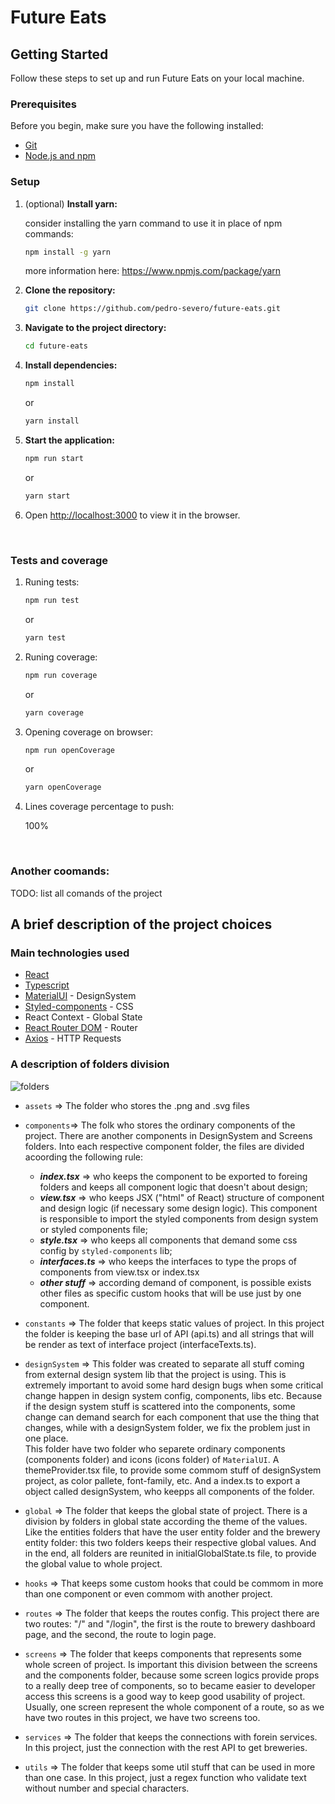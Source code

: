 # Future Eats

## Getting Started

Follow these steps to set up and run Future Eats on your local machine.

### Prerequisites

Before you begin, make sure you have the following installed:

- [Git](https://git-scm.com/book/en/v2/Getting-Started-Installing-Git)
- [Node.js and npm](https://nodejs.org/)

### Setup

1. (optional) **Install yarn:**

   consider installing the yarn command to use it in place of npm commands:

   ```bash
   npm install -g yarn
   ```
   more information here: https://www.npmjs.com/package/yarn


3. **Clone the repository:**

   ```bash
   git clone https://github.com/pedro-severo/future-eats.git
   ```

4. **Navigate to the project directory:**

   ```bash
   cd future-eats
   ```

5. **Install dependencies:**

   ```bash
   npm install
   ```
   or
   ```bash
   yarn install     

6. **Start the application:**

   ```bash
   npm run start
   ```
   or
   ```bash
   yarn start
   ```
  
7. Open [http://localhost:3000](http://localhost:3000) to view it in the browser.
   
<br>

### Tests and coverage

1. Runing tests:

   ```bash
   npm run test
   ```
   or
   ```bash
   yarn test
   ```

2. Runing coverage:

   ```bash
   npm run coverage
   ```
   or
   ```bash
   yarn coverage
   ```

3. Opening coverage on browser:

   ```bash
   npm run openCoverage
   ```
   or
   ```bash
   yarn openCoverage
   ```

4. Lines coverage percentage to push:

      100%

<br>

### Another coomands:

TODO: list all comands of the project

## A brief description of the project choices 

### Main technologies used

- [React](https://github.com/facebook/create-react-app)
- [Typescript](https://www.typescriptlang.org/)
- [MaterialUI](https://mui.com/) - DesignSystem
- [Styled-components](https://styled-components.com/) - CSS
- React Context - Global State
- [React Router DOM](https://v5.reactrouter.com/web/guides/quick-start) - Router
- [Axios](https://github.com/axios/axios) - HTTP Requests

### A description of folders division

![folders](https://user-images.githubusercontent.com/53839013/168600287-642e3fb4-7f48-4c65-a868-6e75f5063e34.png)

- `assets` => The folder who stores the .png and .svg files

- `components`=> The folk who stores the ordinary components of the project. There are another components in DesignSystem and Screens folders. Into each respective component folder, the files are divided acoording the following rule:
  - ***index.tsx*** => who keeps the component to be exported to foreing folders and keeps all component logic that doesn't about design;
  - ***view.tsx*** => who keeps JSX ("html" of React) structure of component and design logic (if necessary some design logic). This component is responsible to import the styled components from design system or styled components file;
  - ***style.tsx*** => who keeps all components that demand some css config by `styled-components` lib;
  - ***interfaces.ts*** => who keeps the interfaces to type the props of components from view.tsx or index.tsx  
  - ***other stuff*** => according demand of component, is possible exists other files as specific custom hooks that will be use just by one component. 

- `constants` => The folder that keeps static values of project. In this project the folder is keeping the base url of API (api.ts) and all strings that will be render as text of interface project (interfaceTexts.ts).

- `designSystem` => This folder was created to separate all stuff coming from external design system lib that the project is using. This is extremely important to avoid some hard design bugs when some critical change happen in design system config, components, libs etc. Because if the design system stuff is scattered into the components, some change can demand search for each component that use the thing that changes, while with a designSystem folder, we fix the problem just in one place.     
This folder have two folder who separete ordinary components (components folder) and icons (icons folder) of `MaterialUI`. A themeProvider.tsx file, to provide some commom stuff of designSystem project, as color pallete, font-family, etc. And a index.ts to export a object called designSystem, who keepps all components of the folder. 

- `global` => The folder that keeps the global state of project. There is a division by folders in global state according the theme of the values. Like the entities folders that have the user entity folder and the brewery entity folder: this two folders keeps their respective global values. And in the end, all folders are reunited in initialGlobalState.ts file, to provide the global value to whole project.   

- `hooks` => That keeps some custom hooks that could be commom in more than one component or even commom with another project.   

- `routes` => The folder that keeps the routes config. This project there are two routes: "/" and "/login", the first is the route to brewery dashboard page, and the second, the route to login page. 

- `screens` => The folder that keeps components that represents some whole screen of project. Is important this division between the screens and the components folder, because some screen logics provide props to a really deep tree of components, so to became easier to developer access this screens is a good way to keep good usability of project. Usually, one screen represent the whole component of a route, so as we have two routes in this project, we have two screens too.

- `services` => The folder that keeps the connections with forein services. In this project, just the connection with the rest API to get breweries.

- `utils` => The folder that keeps some util stuff that can be used in more than one case. In this project, just a regex function who validate text without number and special characters.
